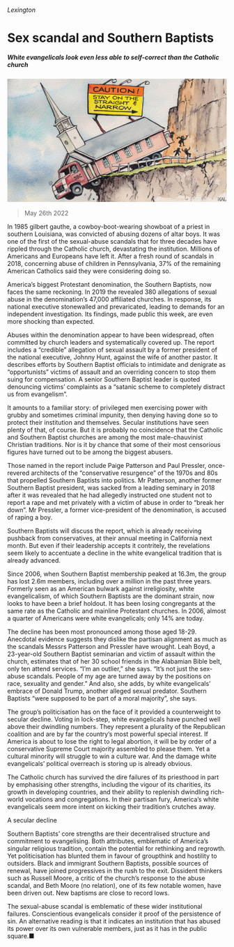 ###### Lexington

# Sex scandal and Southern Baptists 

##### White evangelicals look even less able to self-correct than the Catholic church 

![image](images/20220528_USD000.jpg) 

> May 26th 2022 

In 1985 gilbert gauthe, a cowboy-boot-wearing showboat of a priest in southern Louisiana, was convicted of abusing dozens of altar boys. It was one of the first of the sexual-abuse scandals that for three decades have rippled through the Catholic church, devastating the institution. Millions of Americans and Europeans have left it. After a fresh round of scandals in 2018, concerning abuse of children in Pennsylvania, 37% of the remaining American Catholics said they were considering doing so.

America’s biggest Protestant denomination, the Southern Baptists, now faces the same reckoning. In 2019 the  revealed 380 allegations of sexual abuse in the denomination’s 47,000 affiliated churches. In response, its national executive stonewalled and prevaricated, leading to demands for an independent investigation. Its findings, made public this week, are even more shocking than expected.

Abuses within the denomination appear to have been widespread, often committed by church leaders and systematically covered up. The report includes a “credible” allegation of sexual assault by a former president of the national executive, Johnny Hunt, against the wife of another pastor. It describes efforts by Southern Baptist officials to intimidate and denigrate as “opportunists” victims of assault and an overriding concern to stop them suing for compensation. A senior Southern Baptist leader is quoted denouncing victims’ complaints as a “satanic scheme to completely distract us from evangelism”.

It amounts to a familiar story: of privileged men exercising power with grubby and sometimes criminal impunity, then denying having done so to protect their institution and themselves. Secular institutions have seen plenty of that, of course. But it is probably no coincidence that the Catholic and Southern Baptist churches are among the most male-chauvinist Christian traditions. Nor is it by chance that some of their most censorious figures have turned out to be among the biggest abusers.

Those named in the report include Paige Patterson and Paul Pressler, once-revered architects of the “conservative resurgence” of the 1970s and 80s that propelled Southern Baptists into politics. Mr Patterson, another former Southern Baptist president, was sacked from a leading seminary in 2018 after it was revealed that he had allegedly instructed one student not to report a rape and met privately with a victim of abuse in order to “break her down”. Mr Pressler, a former vice-president of the denomination, is accused of raping a boy.

Southern Baptists will discuss the report, which is already receiving pushback from conservatives, at their annual meeting in California next month. But even if their leadership accepts it contritely, the revelations seem likely to accentuate a decline in the white evangelical tradition that is already advanced. 

Since 2006, when Southern Baptist membership peaked at 16.3m, the group has lost 2.6m members, including over a million in the past three years. Formerly seen as an American bulwark against irreligiosity, white evangelicalism, of which Southern Baptists are the dominant strain, now looks to have been a brief holdout. It has been losing congregants at the same rate as the Catholic and mainline Protestant churches. In 2006, almost a quarter of Americans were white evangelicals; only 14% are today.

The decline has been most pronounced among those aged 18-29. Anecdotal evidence suggests they dislike the partisan alignment as much as the scandals Messrs Patterson and Pressler have wrought. Leah Boyd, a 23-year-old Southern Baptist seminarian and victim of assault within the church, estimates that of her 30 school friends in the Alabamian Bible belt, only ten attend services. “I’m an outlier,” she says. “It’s not just the sex-abuse scandals. People of my age are turned away by the positions on race, sexuality and gender.” And also, she adds, by white evangelicals’ embrace of Donald Trump, another alleged sexual predator. Southern Baptists “were supposed to be part of a moral majority”, she says.

The group’s politicisation has on the face of it provided a counterweight to secular decline. Voting in lock-step, white evangelicals have punched well above their dwindling numbers. They represent a plurality of the Republican coalition and are by far the country’s most powerful special interest. If America is about to lose the right to legal abortion, it will be by order of a conservative Supreme Court majority assembled to please them. Yet a cultural minority will struggle to win a culture war. And the damage white evangelicals’ political overreach is storing up is already obvious.

The Catholic church has survived the dire failures of its priesthood in part by emphasising other strengths, including the vigour of its charities, its growth in developing countries, and their ability to replenish dwindling rich-world vocations and congregations. In their partisan fury, America’s white evangelicals seem more intent on kicking their tradition’s crutches away.

A secular decline

Southern Baptists’ core strengths are their decentralised structure and commitment to evangelising. Both attributes, emblematic of America’s singular religious tradition, contain the potential for rethinking and regrowth. Yet politicisation has blunted them in favour of groupthink and hostility to outsiders. Black and immigrant Southern Baptists, possible sources of renewal, have joined progressives in the rush to the exit. Dissident thinkers such as Russell Moore, a critic of the church’s response to the abuse scandal, and Beth Moore (no relation), one of its few notable women, have been driven out. New baptisms are close to record lows.

The sexual-abuse scandal is emblematic of these wider institutional failures. Conscientious evangelicals consider it proof of the persistence of sin. An alternative reading is that it indicates an institution that has abused its power over its own vulnerable members, just as it has in the public square.■






